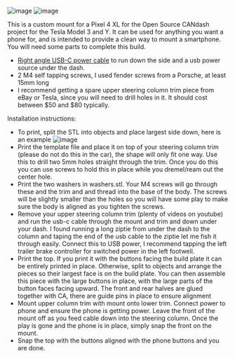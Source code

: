 ![image](https://user-images.githubusercontent.com/523563/223487408-89d8ac0a-a415-4be8-8ea7-13ba370e446d.png)
![image](https://user-images.githubusercontent.com/523563/223487468-1e422398-cc06-4765-a0f7-c6eb250c68af.png)


This is a custom mount for a Pixel 4 XL for the Open Source CANdash project for the Tesla Model 3 and Y. It can be used for anything you want a phone for, and is intended to provide a clean way to mount a smartphone. You will need some parts to complete this build.


* [Right angle USB-C power cable](https://www.amazon.com/UGREEN-Charging-Braided-Compatible-Nintendo/dp/B07VKJNPH2) to run down the side and a usb power source under the dash. 
* 2 M4 self tapping screws, I used fender screws from a Porsche, at least 15mm long
* I recommend getting a spare upper steering column trim piece from eBay or Tesla, since you will need to drill holes in it. It should cost between $50 and $80 typically.

Installation instructions:

* To print, split the STL into objects and place largest side down, here is an example 
![image](https://user-images.githubusercontent.com/523563/223348862-3dc29612-5a47-4886-be81-cf8b19d611ac.png)
* Print the template file and place it on top of your steering column trim (please do not do this in the car), the shape will only fit one way. Use this to drill two 5mm holes straight through the trim. Once you do this you can use screws to hold this in place while you dremel/ream out the center hole.
* Print the two washers in washers.stl. Your M4 screws will go through these and the trim and and thread into the base of the body. The screws will be slightly smaller than the holes so you will have some play to make sure the body is aligned as you tighten the screws.
* Remove your upper steering column trim (plenty of videos on youtube) and run the usb-c cable through the mount and trim and down under your dash. I found running a long ziptie from under the dash to the column and taping the end of the usb cable to the ziptie let me fish it through easily. Connect this to USB power, I recommend tapping the left trailer brake controller for switched power in the left footwell.
* Print the top. If you print it with the buttons facing the build plate it can be entirely printed in place. Otherwise, split to objects and arrange the pieces so their largest face is on the build plate. You can then assemble this piece with the large buttons in place, with the large parts of the button faces facing upward. The front and rear halves are glued together with CA, there are guide pins in place to ensure alignment
* Mount upper column trim with mount onto lower trim. Connect power to phone and ensure the phone is getting power. Leave the front of the mount off as you feed cable down into the steering column. Once the play is gone and the phone is in place, simply snap the front on the mount.
* Snap the top with the buttons aligned with the phone buttons and you are done.
